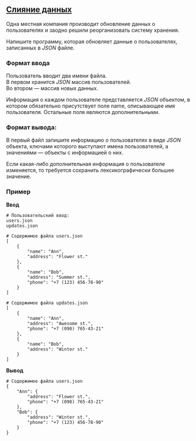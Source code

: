 ## [Слияние данных](../../../solutions/3.5/35_n.py)

Одна местная компания производит обновление данных о пользователях и заодно решили реорганизовать систему хранения.

Напишите программу, которая обновляет данные о пользователях, записанных в _JSON_ файле.

### Формат ввода

Пользователь вводит два имени файла.\
В первом хранится _JSON_ массив пользователей.\
Во втором — массив новых данных.

Информация о каждом пользователе представляется _JSON_ объектом, в котором обязательно присутствует поле name, описывающее имя пользователя. Остальные поля являются дополнительными.

### Формат вывода:

В первый файл запишите информацию о пользователях в виде _JSON_ объекта, ключами которого выступают имена пользователей, а значениями — объекты с информацией о них.

Если какая-либо дополнительная информация о пользователе изменяется, то требуется сохранить лексикографически большее значение.

### Пример

**Ввод**
```plaintext
# Пользовательский ввод:
users.json
updates.json

# Содержимое файла users.json
[
    {
        "name": "Ann",
        "address": "Flower st."
    },
    {
        "name": "Bob",
        "address": "Summer st.",
        "phone": "+7 (123) 456-78-90"
    }
]

# Содержимое файла updates.json
[
    {
        "name": "Ann",
        "address": "Awesome st.",
        "phone": "+7 (098) 765-43-21"
    },
    {
        "name": "Bob",
        "address": "Winter st."
    }
]

```

**Вывод**
```plaintext
# Содержимое файла users.json
{
    "Ann": {
        "address": "Flower st.",
        "phone": "+7 (098) 765-43-21"
    },
    "Bob": {
        "address": "Winter st.",
        "phone": "+7 (123) 456-78-90"
    }
}
```